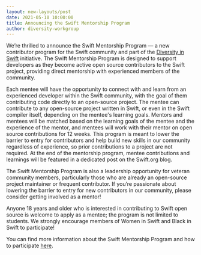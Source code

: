```yaml
---
layout: new-layouts/post
date: 2021-05-10 10:00:00
title: Announcing the Swift Mentorship Program
author: diversity-workgroup
---
```


We’re thrilled to announce the Swift Mentorship Program — a new contributor program for the Swift community and part of the [Diversity in Swift](/diversity) initiative. The Swift Mentorship Program is designed to support developers as they become active open source contributors to the Swift project, providing direct mentorship with experienced members of the community.

Each mentee will have the opportunity to connect with and learn from an experienced developer within the Swift community, with the goal of them contributing code directly to an open-source project. The mentee can contribute to any open-source project written in Swift, or even in the Swift compiler itself, depending on the mentee's learning goals. Mentors and mentees will be matched based on the learning goals of the mentee and the experience of the mentor, and mentees will work with their mentor on open source contributions for 12 weeks. This program is meant to lower the barrier to entry for contributors and help build new skills in our community regardless of experience, so prior contributions to a project are not required. At the end of the mentorship program, mentee contributions and learnings will be featured in a dedicated post on the Swift.org blog.

The Swift Mentorship Program is also a leadership opportunity for veteran community members, particularly those who are already an open-source project maintainer or frequent contributor. If you’re passionate about lowering the barrier to entry for new contributors in our community, please consider getting involved as a mentor!

Anyone 18 years and older who is interested in contributing to Swift open source is welcome to apply as a mentee; the program is not limited to students. We strongly encourage members of Women in Swift and Black in Swift to participate!

You can find more information about the Swift Mentorship Program and how to participate [here](/mentorship/).